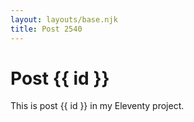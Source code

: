 ```yaml
---
layout: layouts/base.njk
title: Post 2540
---
```


# Post {{ id }}

This is post {{ id }} in my Eleventy project.
